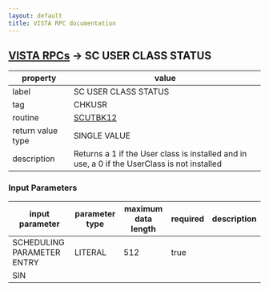 ```yaml
---
layout: default
title: VISTA RPC documentation
---
```




## [VISTA RPCs](TableOfContent.md) &#8594; SC USER CLASS STATUS 

 property | value 
--- | --- 
 label | SC USER CLASS STATUS
 tag | CHKUSR
 routine | [SCUTBK12](http://code.osehra.org/dox/Routine_SCUTBK12_source.html)
 return value type | SINGLE VALUE
 description | Returns a 1 if the User class is installed and in use, a 0 if the UserClass is not installed

### Input Parameters

| input parameter | parameter type | maximum data length | required | description | 
| --- | --- | --- | --- | --- | 
| SCHEDULING PARAMETER ENTRY | LITERAL | 512 | true |  | 
| SIN |  |  |  |  | 